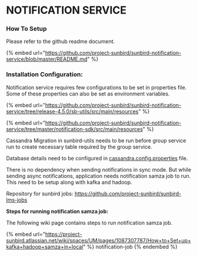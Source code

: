 # NOTIFICATION SERVICE

### How To Setup

Please refer to the github readme document.

{% embed url="https://github.com/project-sunbird/sunbird-notification-service/blob/master/README.md" %}

### **Installation Configuration:**

Notification service requires few configurations to be set in properties file. Some of these properties can also be set as environment variables.

{% embed url="https://github.com/project-sunbird/sunbird-notification-service/tree/release-4.5.0/sb-utils/src/main/resources" %}

{% embed url="https://github.com/project-sunbird/sunbird-notification-service/tree/master/notification-sdk/src/main/resources" %}

Cassandra Migration in sunbird-utils needs to be run before group service run to create necessary table required by the group service.&#x20;

Database details need to be configured in [cassandra.config.properties](https://github.com/project-sunbird/sunbird-notification-service/blob/release-4.5.0/sb-utils/src/main/resources/cassandra.config.properties) file.

There is no dependency when sending notifications in sync mode. But while sending async notifications, application needs notification samza job to run. This need to be setup along with kafka and hadoop.

Repository for sunbird jobs: [https://github.com/project-sunbird/sunbird-lms-jobs ](https://github.com/project-sunbird/sunbird-lms-jobs)

**Steps for running notification samza job:**

The following wiki page contains steps to run notification samza job.

{% embed url="https://project-sunbird.atlassian.net/wiki/spaces/UM/pages/1087307787/How+to+Set+up+kafka+hadoop+samza+in+local" %}
notification-job
{% endembed %}

